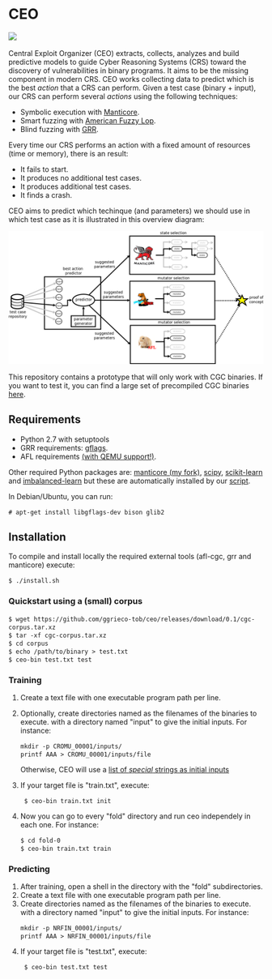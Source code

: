 # CEO 

<img src="https://image.freepik.com/free-icon/suit-and-tie-outfit_318-42494.jpg" width="150">

Central Exploit Organizer (CEO) extracts, collects, analyzes and build predictive models to guide Cyber Reasoning Systems (CRS) toward the discovery of vulnerabilities in binary programs. It aims to be the missing component in modern CRS.
CEO works collecting data to predict which is the best *action* that a CRS can perform. Given a test case (binary + input), our CRS can perform several *actions* using the following techniques:

* Symbolic execution with [Manticore](https://github.com/trailofbits/manticore).
* Smart fuzzing with [American Fuzzy Lop](http://lcamtuf.coredump.cx/afl/).
* Blind fuzzing with [GRR](https://github.com/trailofbits/grr).

Every time our CRS performs an action with a fixed amount of resources (time or memory), there is an result:

* It fails to start.
* It produces no additional test cases.
* It produces additional test cases.
* It finds a crash.

CEO aims to predict which techinque (and parameters) we should use in which test case as it is illustrated in this overview diagram:

![overview](https://github.com/trailofbits/ceo/blob/master/docs/discovery-overview.png)


This repository contains a prototype that will only work with CGC binaries. If you want to test it, you can find a large set of precompiled CGC binaries [here](https://github.com/zardus/cgc-bins).

## Requirements

* Python 2.7 with setuptools
* GRR requirements: [gflags](https://github.com/gflags/gflags). 
* AFL requirements [(with QEMU support!)](https://github.com/ggrieco-tob/afl-cgc/blob/master/qemu_mode/build_qemu_support.sh#L33).

Other required Python packages are: [manticore (my fork)](https://github.com/ggrieco-tob/manticore), 
[scipy](https://scipy.org/), [scikit-learn](http://scikit-learn.org/) and 
[imbalanced-learn](http://imbalanced-learn.org) but these are automatically installed
by our [script](https://github.com/ggrieco-tob/ceo/blob/master/install.sh).

In Debian/Ubuntu, you can run:

```
# apt-get install libgflags-dev bison glib2
```

## Installation

To compile and install locally the required external tools (afl-cgc, grr and manticore) 
execute:

```
$ ./install.sh
```

### Quickstart using a (small) corpus 

```
$ wget https://github.com/ggrieco-tob/ceo/releases/download/0.1/cgc-corpus.tar.xz
$ tar -xf cgc-corpus.tar.xz
$ cd corpus
$ echo /path/to/binary > test.txt
$ ceo-bin test.txt test
```
### Training

1. Create a text file with one executable program path per line.
2. Optionally, create directories named as the filenames of the binaries to execute. 
   with a directory named "input" to give the initial inputs. For instance:
   ```
   mkdir -p CROMU_00001/inputs/
   printf AAA > CROMU_00001/inputs/file
   ```
   Otherwise, CEO will use a [list of *special* strings as initial inputs](https://github.com/minimaxir/big-list-of-naughty-strings) 
2. If your target file is "train.txt", execute:
   ```
    $ ceo-bin train.txt init
   ```
    
3. Now you can go to every "fold" directory and run ceo independely in each one. For instance: 
   ```
   $ cd fold-0
   $ ceo-bin train.txt train
   ```

### Predicting

1. After training, open a shell in the directory with the "fold" subdirectories.
2. Create a text file with one executable program path per line.
3. Create directories named as the filenames of the binaries to execute. 
   with a directory named "input" to give the initial inputs. For instance:
   ```
   mkdir -p NRFIN_00001/inputs/
   printf AAA > NRFIN_00001/inputs/file
   ```
4. If your target file is "test.txt", execute:
   ```
    $ ceo-bin test.txt test
   ```
